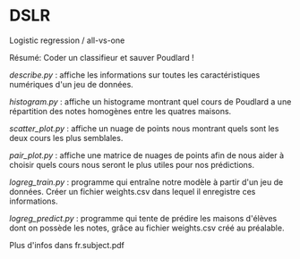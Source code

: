 # DSLR
Logistic regression / all-vs-one

Résumé: Coder un classifieur et sauver Poudlard !

*describe.py* : affiche les informations sur toutes les caractéristiques numériques d'un jeu de données.

*histogram.py* : affiche un histograme montrant quel cours de Poudlard a une répartition des notes homogènes entre les quatres maisons.

*scatter_plot.py* : affiche un nuage de points nous montrant quels sont les deux cours les plus semblales.

*pair_plot.py* : affiche une matrice de nuages de points afin de nous aider à choisir quels cours nous seront le plus utiles pour nos prédictions.

*logreg_train.py* : programme qui entraîne notre modèle à partir d'un jeu de données. Créer un fichier weights.csv dans lequel il enregistre
                    ces informations.
                  
*logreg_predict.py* : programme qui tente de prédire les maisons d'élèves dont on possède les notes, grâce au fichier weights.csv créé au préalable.

Plus d'infos dans fr.subject.pdf
